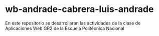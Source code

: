 # wb-andrade-cabrera-luis-andrade
En este repositorio se desarrollaran las actividades de la clase de Aplicaciones Web GR2 de la Escuela Politécnica Nacional
